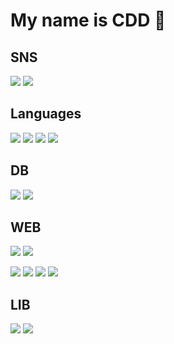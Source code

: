 # **My name is CDD 🤩**

## **SNS**

<a href = "https://velog.io/@dev_cdd"><img src="https://img.shields.io/badge/Velog-20C997?style=flat-square&labelColor=EEEEEE&logo=velog&logoColor=20C997"/></a>
<a href = "https://instagram.com/cdd_world"><img src="https://img.shields.io/badge/Instagram-E4405F?style=flat-square&labelColor=EEEEEE&logo=instagram&logoColor=E4405F"/></a>

## **Languages**

<img src="https://img.shields.io/badge/C-A8B9CC?style=flat-square&labelColor=EEEEEE&logo=c&logoColor=A8B9CC"/> <img src="https://img.shields.io/badge/C++-00599C?style=flat-square&labelColor=EEEEEE&logo=cplusplus&logoColor=00599C"/> <img src="https://img.shields.io/badge/C%23-239120?style=flat-square&labelColor=EEEEEE&logo=csharp&logoColor=239120"/> <img src="https://img.shields.io/badge/Python-3776AB?style=flat-square&labelColor=EEEEEE&logo=python&logoColor=3776AB"/>

## **DB**

<img src="https://img.shields.io/badge/Oracle-E34F26?style=flat-square&labelColor=EEEEEE&logo=oracle&logoColor=F80000"/> <img src="https://img.shields.io/badge/mongoDB-47A248?style=flat-square&labelColor=EEEEEE&logo=mongoDB&logoColor=47A248"/>

## **WEB**

<img src="https://img.shields.io/badge/HTML-E34F26?style=flat-square&labelColor=EEEEEE&logo=HTML5"/> <img src="https://img.shields.io/badge/CSS-1572B6?style=flat-square&labelColor=EEEEEE&logo=CSS3&logoColor=1572B6"/>

<img src="https://img.shields.io/badge/JavaScript-F7DF1E?style=flat-square&labelColor=EEEEEE&logo=JavaScript&logoColor=F7DF1E"/> <img src="https://img.shields.io/badge/TypeScript-3178C6?style=flat-square&labelColor=EEEEEE&logo=TypeScript&logoColor=3178C6"/> <img src="https://img.shields.io/badge/Node.js-339933?style=flat-square&labelColor=EEEEEE&logo=node.js&logoColor=339933"/> <img src="https://img.shields.io/badge/Express.js-000000?style=flat-square&labelColor=EEEEEE&logo=Express&logoColor=000000"/>

## **LIB**

<img src="https://img.shields.io/badge/ReactJS-61DAFB?style=flat-square&labelColor=EEEEEE&logo=React&logoColor=61DAFB"/> <img src="https://img.shields.io/badge/Selenium-43B02A?style=flat-square&labelColor=EEEEEE&logo=Selenium&logoColor=43B02A"/> 
